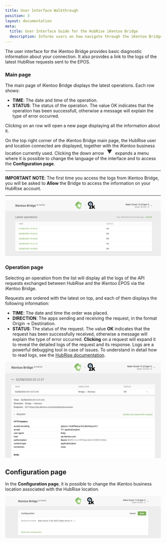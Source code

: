 ```yaml
---
title: User Interface Walkthrough
position: 3
layout: documentation
meta:
  title: User Interface Guide for the HubRise iKentoo Bridge
  description: Informs users on how navigate through the iKentoo Bridge created by HubRise to connect the iKentoo EPOS solution to HubRise.
---
```


The user interface for the iKentoo Bridge provides basic diagnostic information about your connection. It also provides a link to the logs of the latest HubRise requests sent to the EPOS.

### Main page

The main page of iKentoo Bridge displays the latest operations. Each row shows:

- **TIME**: The date and time of the operation.
- **STATUS**: The status of the operation. The value OK indicates that the operation has been successfull, otherwise a message will explain the type of error occurred.

Clicking on an row will open a new page displaying all the information about it.

On the top right corner of the iKentoo Bridge main page, the HubRise user and location connected are displayed, together with the iKentoo business location currently used. Clicking the down arrow <InlineImage width="28" height="21">![Down arrow icon](../images/001-arrow.jpg)</InlineImage> expands a menu where it is possible to change the language of the interface and to access the **Configuration page**.

---

**IMPORTANT NOTE**: The first time you access the logs from iKentoo Bridge, you will be asked to **Allow** the Bridge to access the information on your HubRise account.

---

![Main page](../images/003-en-2x-main-page-truncated.png)

### Operation page

Selecting an operation from the list will display all the logs of the API requests exchanged between HubRise and the iKentoo EPOS via the iKentoo Bridge.

Requests are ordered with the latest on top, and each of them displays the following information:

- **TIME**: The date and time the order was placed.
- **DIRECTION**: The apps sending and receiving the request, in the format Origin → Destination.
- **STATUS**: The status of the request. The value **OK** indicates that the request has been successfully received, otherwise a message will explain the type of error occurred.
  **Clicking** on a request will expand it to reveal the detailed logs of the request and its response. Logs are a powerful debugging tool in case of issues. To understand in detail how to read logs, see the [HubRise documentation](/docs/hubrise-logs/).

![Order page](../images/005-en-2x-operations-page.png)

## Configuration page

In the **Configuration page**, it is possible to change the iKentoo business location associated with the HubRise location.

![Configuration page](../images/002-en-2x-configuration-page.png)
